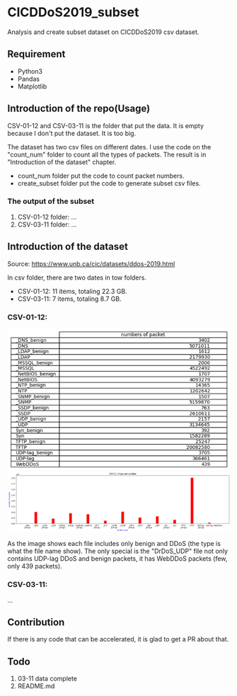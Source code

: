 # CICDDoS2019_subset
Analysis and create subset dataset on CICDDoS2019 csv dataset.

## Requirement
* Python3
* Pandas
* Matplotlib

## Introduction of the repo(Usage)
CSV-01-12 and CSV-03-11 is the folder that put the data. It is empty because I don't put the dataset. It is too big.

The dataset has two csv files on different dates. I use the code on the "count_num" folder to count all the types of packets. The result is in "Introduction of the dataset" chapter.

* count_num folder put the code to count packet numbers.
* create_subset folder put the code to generate subset csv files.

### The output of the subset

1. CSV-01-12 folder: ...
2. CSV-03-11 folder: ...

## Introduction of the dataset
Source: https://www.unb.ca/cic/datasets/ddos-2019.html

In csv folder, there are two dates in tow folders.
* CSV-01-12: 11 items, totaling 22.3 GB.
* CSV-03-11: 7 items, totaling 8.7 GB.

### CSV-01-12:
![image](./count_num/CSV-01-12/table.png)
![image](./count_num/CSV-01-12/bar.png)

As the image shows each file includes only benign and DDoS (the type is what the file name show). The only special is the "DrDoS_UDP" file not only contains UDP-lag DDoS and benign packets, it has WebDDoS packets (few, only 439 packets). 

### CSV-03-11:

...

## Contribution
If there is any code that can be accelerated, it is glad to get a PR about that.

## Todo
1. 03-11 data complete
2. README.md